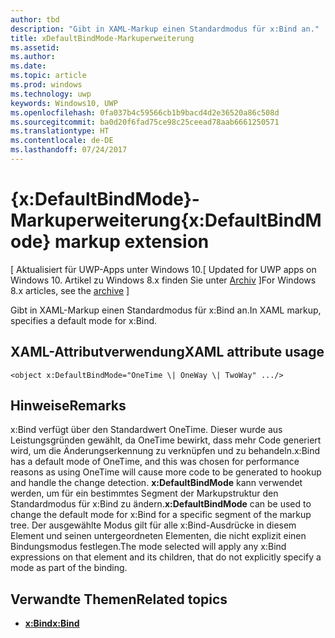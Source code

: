 ```yaml
---
author: tbd
description: "Gibt in XAML-Markup einen Standardmodus für x:Bind an."
title: xDefaultBindMode-Markuperweiterung
ms.assetid: 
ms.author: 
ms.date: 
ms.topic: article
ms.prod: windows
ms.technology: uwp
keywords: Windows10, UWP
ms.openlocfilehash: 0fa037b4c59566cb1b9bacd4d2e36520a86c508d
ms.sourcegitcommit: ba0d20f6fad75ce98c25ceead78aab6661250571
ms.translationtype: HT
ms.contentlocale: de-DE
ms.lasthandoff: 07/24/2017
---
```

# <a name="xdefaultbindmode-markup-extension"></a><span data-ttu-id="72d46-104">{x:DefaultBindMode}-Markuperweiterung</span><span class="sxs-lookup"><span data-stu-id="72d46-104">{x:DefaultBindMode} markup extension</span></span>

<span data-ttu-id="72d46-105">\[ Aktualisiert für UWP-Apps unter Windows 10.</span><span class="sxs-lookup"><span data-stu-id="72d46-105">\[ Updated for UWP apps on Windows 10.</span></span> <span data-ttu-id="72d46-106">Artikel zu Windows 8.x finden Sie unter [Archiv](http://go.microsoft.com/fwlink/p/?linkid=619132) \]</span><span class="sxs-lookup"><span data-stu-id="72d46-106">For Windows 8.x articles, see the [archive](http://go.microsoft.com/fwlink/p/?linkid=619132) \]</span></span>

<span data-ttu-id="72d46-107">Gibt in XAML-Markup einen Standardmodus für x:Bind an.</span><span class="sxs-lookup"><span data-stu-id="72d46-107">In XAML markup, specifies a default mode for x:Bind.</span></span>

## <a name="xaml-attribute-usage"></a><span data-ttu-id="72d46-108">XAML-Attributverwendung</span><span class="sxs-lookup"><span data-stu-id="72d46-108">XAML attribute usage</span></span>

``` syntax
<object x:DefaultBindMode="OneTime \| OneWay \| TwoWay" .../>
```

## <a name="remarks"></a><span data-ttu-id="72d46-109">Hinweise</span><span class="sxs-lookup"><span data-stu-id="72d46-109">Remarks</span></span>

<span data-ttu-id="72d46-110">x:Bind verfügt über den Standardwert OneTime. Dieser wurde aus Leistungsgründen gewählt, da OneTime bewirkt, dass mehr Code generiert wird, um die Änderungserkennung zu verknüpfen und zu behandeln.</span><span class="sxs-lookup"><span data-stu-id="72d46-110">x:Bind has a default mode of OneTime, and this was chosen for performance reasons as using OneTime will cause more code to be generated to hookup and handle the change detection.</span></span> <span data-ttu-id="72d46-111">**x:DefaultBindMode** kann verwendet werden, um für ein bestimmtes Segment der Markupstruktur den Standardmodus für x:Bind zu ändern.</span><span class="sxs-lookup"><span data-stu-id="72d46-111">**x:DefaultBindMode** can be used to change the default mode for x:Bind for a specific segment of the markup tree.</span></span> <span data-ttu-id="72d46-112">Der ausgewählte Modus gilt für alle x:Bind-Ausdrücke in diesem Element und seinen untergeordneten Elementen, die nicht explizit einen Bindungsmodus festlegen.</span><span class="sxs-lookup"><span data-stu-id="72d46-112">The mode selected will apply any x:Bind expressions on that element and its children, that do not explicitly specify a mode as part of the binding.</span></span>

## <a name="related-topics"></a><span data-ttu-id="72d46-113">Verwandte Themen</span><span class="sxs-lookup"><span data-stu-id="72d46-113">Related topics</span></span>

* [**<span data-ttu-id="72d46-114">x:Bind</span><span class="sxs-lookup"><span data-stu-id="72d46-114">x:Bind</span></span>**](https://docs.microsoft.com/en-us/windows/uwp/xaml-platform/x-bind-markup-extension)

